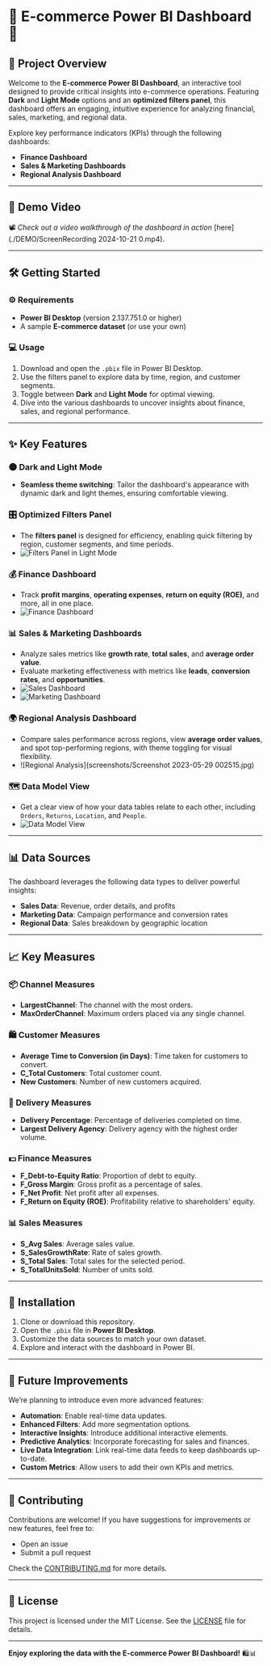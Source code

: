 # 🌟 E-commerce Power BI Dashboard 🌟

## 🚀 Project Overview

Welcome to the **E-commerce Power BI Dashboard**, an interactive tool designed to provide critical insights into e-commerce operations. Featuring **Dark** and **Light Mode** options and an **optimized filters panel**, this dashboard offers an engaging, intuitive experience for analyzing financial, sales, marketing, and regional data.

Explore key performance indicators (KPIs) through the following dashboards:
- **Finance Dashboard**
- **Sales & Marketing Dashboards**
- **Regional Analysis Dashboard**

---

## 🎥 Demo Video
📽️ *Check out a video walkthrough of the dashboard in action* [here](./DEMO/ScreenRecording 2024-10-21 0.mp4).

---

## 🛠️ Getting Started

### ⚙️ Requirements
- **Power BI Desktop** (version 2.137.751.0 or higher)
- A sample **E-commerce dataset** (or use your own)

### 💻 Usage
1. Download and open the `.pbix` file in Power BI Desktop.
2. Use the filters panel to explore data by time, region, and customer segments.
3. Toggle between **Dark** and **Light Mode** for optimal viewing.
4. Dive into the various dashboards to uncover insights about finance, sales, and regional performance.

---

## ✨ Key Features

### 🌑 Dark and Light Mode
- **Seamless theme switching**: Tailor the dashboard's appearance with dynamic dark and light themes, ensuring comfortable viewing.

### 🎛️ Optimized Filters Panel
- The **filters panel** is designed for efficiency, enabling quick filtering by region, customer segments, and time periods.
- ![Filters Panel in Light Mode](screenshots/FiltersPanel(lightMode).png)

### 💰 Finance Dashboard
- Track **profit margins**, **operating expenses**, **return on equity (ROE)**, and more, all in one place.
- ![Finance Dashboard](screenshots/Finance_dashboard.png)

### 📊 Sales & Marketing Dashboards
- Analyze sales metrics like **growth rate**, **total sales**, and **average order value**.
- Evaluate marketing effectiveness with metrics like **leads**, **conversion rates**, and **opportunities**.
- ![Sales Dashboard](screenshots/Sales&Marketing_1.png)
- ![Marketing Dashboard](screenshots/Sales&Marketing_2.png)

### 🌍 Regional Analysis Dashboard
- Compare sales performance across regions, view **average order values**, and spot top-performing regions, with theme toggling for visual flexibility.
- ![Regional Analysis](screenshots/Screenshot 2023-05-29 002515.jpg)

### 🗺️ Data Model View
- Get a clear view of how your data tables relate to each other, including `Orders`, `Returns`, `Location`, and `People`.
- ![Data Model View](screenshots/Model_View.png)

---

## 📊 Data Sources

The dashboard leverages the following data types to deliver powerful insights:
- **Sales Data**: Revenue, order details, and profits
- **Marketing Data**: Campaign performance and conversion rates
- **Regional Data**: Sales breakdown by geographic location

---

## 📈 Key Measures

### 📦 Channel Measures
- **LargestChannel**: The channel with the most orders.
- **MaxOrderChannel**: Maximum orders placed via any single channel.

### 🛍️ Customer Measures
- **Average Time to Conversion (in Days)**: Time taken for customers to convert.
- **C_Total Customers**: Total customer count.
- **New Customers**: Number of new customers acquired.

### 🚚 Delivery Measures
- **Delivery Percentage**: Percentage of deliveries completed on time.
- **Largest Delivery Agency**: Delivery agency with the highest order volume.

### 💵 Finance Measures
- **F_Debt-to-Equity Ratio**: Proportion of debt to equity.
- **F_Gross Margin**: Gross profit as a percentage of sales.
- **F_Net Profit**: Net profit after all expenses.
- **F_Return on Equity (ROE)**: Profitability relative to shareholders' equity.

### 📊 Sales Measures
- **S_Avg Sales**: Average sales value.
- **S_SalesGrowthRate**: Rate of sales growth.
- **S_Total Sales**: Total sales for the selected period.
- **S_TotalUnitsSold**: Number of units sold.

---

## 🔧 Installation

1. Clone or download this repository.
2. Open the `.pbix` file in **Power BI Desktop**.
3. Customize the data sources to match your own dataset.
4. Explore and interact with the dashboard in Power BI.

---

## 🌱 Future Improvements

We’re planning to introduce even more advanced features:
- **Automation**: Enable real-time data updates.
- **Enhanced Filters**: Add more segmentation options.
- **Interactive Insights**: Introduce additional interactive elements.
- **Predictive Analytics**: Incorporate forecasting for sales and finances.
- **Live Data Integration**: Link real-time data feeds to keep dashboards up-to-date.
- **Custom Metrics**: Allow users to add their own KPIs and metrics.

---

## 🤝 Contributing

Contributions are welcome! If you have suggestions for improvements or new features, feel free to:
- Open an issue
- Submit a pull request

Check the [CONTRIBUTING.md](CONTRIBUTING.md) for more details.

---

## 📜 License

This project is licensed under the MIT License. See the [LICENSE](LICENSE) file for details.

---

**Enjoy exploring the data with the E-commerce Power BI Dashboard!** 🛍️📊
